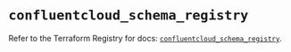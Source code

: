# `confluentcloud_schema_registry`

Refer to the Terraform Registry for docs: [`confluentcloud_schema_registry`](https://registry.terraform.io/providers/mongey/confluentcloud/0.0.15/docs/resources/schema_registry).
